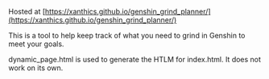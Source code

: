 Hosted at [https://xanthics.github.io/genshin_grind_planner/](https://xanthics.github.io/genshin_grind_planner/)

This is a tool to help keep track of what you need to grind in Genshin to meet your goals.


dynamic_page.html is used to generate the HTLM for index.html.  It does not work on its own.